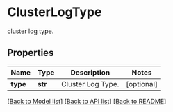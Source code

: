 # ClusterLogType

cluster log type.

## Properties
Name | Type | Description | Notes
------------ | ------------- | ------------- | -------------
**type** | **str** | Cluster Log Type. | [optional] 

[[Back to Model list]](../README.md#documentation-for-models) [[Back to API list]](../README.md#documentation-for-api-endpoints) [[Back to README]](../README.md)



